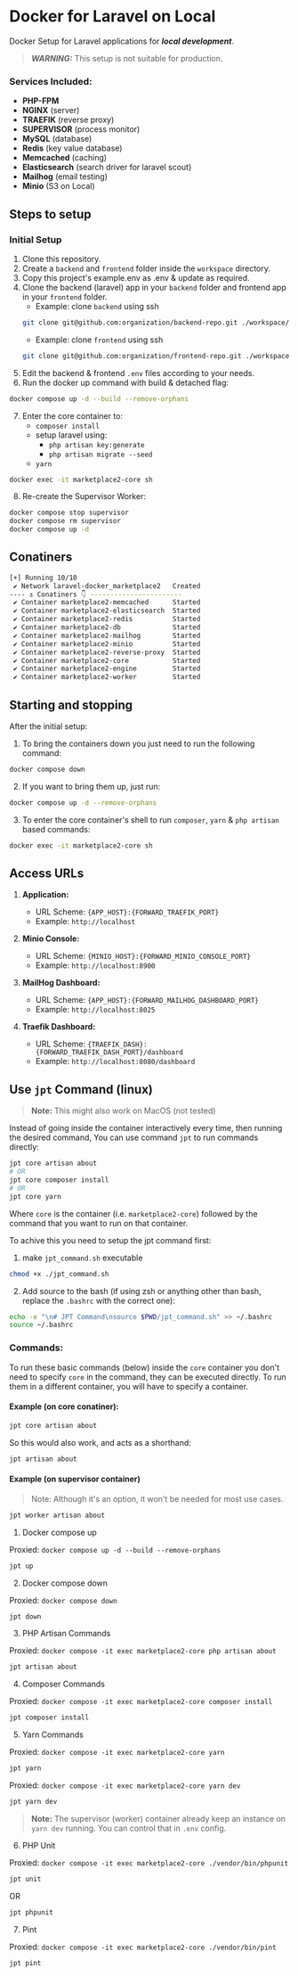 # Docker for Laravel on Local

Docker Setup for Laravel applications for ***local development***.

> ***WARNING:*** This setup is not suitable for production.

### Services Included:

- **PHP-FPM**
- **NGINX** (server)
- **TRAEFIK** (reverse proxy)
- **SUPERVISOR** (process monitor)
- **MySQL** (database)
- **Redis** (key value database)
- **Memcached** (caching)
- **Elasticsearch** (search driver for laravel scout)
- **Mailhog** (email testing)
- **Minio** (S3 on Local)

## Steps to setup

### Initial Setup

1. Clone this repository.
2. Create a `backend` and `frontend` folder inside the `workspace` directory.
3. Copy this project's example.env as .env & update as required.
4. Clone the backend (laravel) app in your `backend` folder and frontend app in your `frontend` folder.
    - Example: clone `backend` using ssh
    ```sh
    git clone git@github.com:organization/backend-repo.git ./workspace/backend
    ```
    - Example: clone `frontend` using ssh
    ```sh
    git clone git@github.com:organization/frontend-repo.git ./workspace/frontend
    ```
5. Edit the backend & frontend `.env` files according to your needs.
6. Run the docker up command with build & detached flag:
  ```sh
  docker compose up -d --build --remove-orphans
  ```
7. Enter the core container to:
    - `composer install`
    - setup laravel using:
        - `php artisan key:generate`
        - `php artisan migrate --seed`
    - `yarn`
```sh
docker exec -it marketplace2-core sh
```
8. Re-create the Supervisor Worker:
```sh
docker compose stop supervisor
docker compose rm supervisor
docker compose up -d
```

## Conatiners

```sh
[+] Running 10/10
 ✔ Network laravel-docker_marketplace2   Created
---- ⚓ Conatiners 👇 -----------------------
 ✔ Container marketplace2-memcached      Started
 ✔ Container marketplace2-elasticsearch  Started
 ✔ Container marketplace2-redis          Started
 ✔ Container marketplace2-db             Started
 ✔ Container marketplace2-mailhog        Started
 ✔ Container marketplace2-minio          Started
 ✔ Container marketplace2-reverse-proxy  Started
 ✔ Container marketplace2-core           Started
 ✔ Container marketplace2-engine         Started
 ✔ Container marketplace2-worker         Started
```

## Starting and stopping

After the initial setup:

1. To bring the containers down you just need to run the following command:

```sh
docker compose down
```

2. If you want to bring them up, just run:

```sh
docker compose up -d --remove-orphans
```

3. To enter the core container's shell to run `composer`, `yarn` & `php artisan` based commands:

```sh
docker exec -it marketplace2-core sh
```

## Access URLs

1. **Application:**
    - URL Scheme: `{APP_HOST}:{FORWARD_TRAEFIK_PORT}`
    - Example: `http://localhost`

2. **Minio Console:**
    - URL Scheme: `{MINIO_HOST}:{FORWARD_MINIO_CONSOLE_PORT}`
    - Example: `http://localhost:8900`

3. **MailHog Dashboard:**
    - URL Scheme: `{APP_HOST}:{FORWARD_MAILHOG_DASHBOARD_PORT}`
    - Example: `http://localhost:8025`

4. **Traefik Dashboard:**
    - URL Scheme: `{TRAEFIK_DASH}:{FORWARD_TRAEFIK_DASH_PORT}/dashboard`
    - Example: `http://localhost:8080/dashboard`


## Use `jpt` Command (linux)

> **Note:** This might also work on MacOS (not tested)

Instead of going inside the container interactively every time, then running the desired command, You can use command `jpt` to run commands directly:

```sh
jpt core artisan about
# OR
jpt core composer install
# OR
jpt core yarn
```

Where `core` is the container (i.e. `marketplace2-core`) followed by the command that you want to run on that container.

To achive this you need to setup the jpt command first:

1. make `jpt_command.sh` executable

```sh
chmod +x ./jpt_command.sh
```

2. Add source to the bash (if using zsh or anything other than bash, replace the `.bashrc` with the correct one):
```sh
echo -e "\n# JPT Command\nsource $PWD/jpt_command.sh" >> ~/.bashrc
source ~/.bashrc
```

### Commands:

To run these basic commands (below) inside the `core` container you don't need to specify `core` in the command, they can be executed directly. To run them in a different container, you will have to specify a container.

#### Example (on core conatiner):

```sh
jpt core artisan about
```

So this would also work, and acts as a shorthand:

```sh
jpt artisan about
```

#### Example (on supervisor container)

> Note: Although it's an option, it won't be needed for most use cases.

```sh
jpt worker artisan about
```

1. Docker compose up

Proxied: `docker compose up -d --build --remove-orphans`

```sh
jpt up
```

2. Docker compose down

Proxied: `docker compose down`

```sh
jpt down
```

3. PHP Artisan Commands

Proxied: `docker compose -it exec marketplace2-core php artisan about`

```sh
jpt artisan about
```

4. Composer Commands

Proxied: `docker compose -it exec marketplace2-core composer install`

```sh
jpt composer install
```

5. Yarn Commands

Proxied: `docker compose -it exec marketplace2-core yarn`

```sh
jpt yarn
```

Proxied: `docker compose -it exec marketplace2-core yarn dev`

```sh
jpt yarn dev
```

> **Note:** The supervisor (worker) container already keep an instance on `yarn dev` running. You can control that in `.env` config.

6. PHP Unit

Proxied: `docker compose -it exec marketplace2-core ./vendor/bin/phpunit`

```sh
jpt unit
```

OR

```sh
jpt phpunit
```

7. Pint

Proxied: `docker compose -it exec marketplace2-core ./vendor/bin/pint`

```sh
jpt pint
```